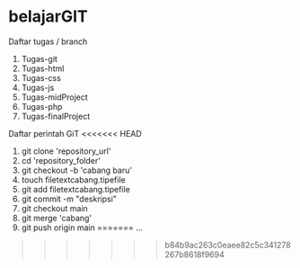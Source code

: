 # belajarGIT
Daftar tugas / branch
1. Tugas-git
2. Tugas-html
3. Tugas-css
4. Tugas-js
5. Tugas-midProject
6. Tugas-php
7. Tugas-finalProject

Daftar perintah GiT
<<<<<<< HEAD

1. git clone 'repository_url'
2. cd 'repository_folder'
3. git checkout -b 'cabang baru'
4. touch filetextcabang.tipefile
5. git add filetextcabang.tipefile
6. git commit -m "deskripsi"
7. git checkout main
8. git merge 'cabang'
9. git push origin main
=======
...
>>>>>>> b84b9ac263c0eaee82c5c341278267b8618f9694
